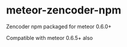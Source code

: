meteor-zencoder-npm
===================

Zencoder npm packaged for meteor 0.6.0+

Compatible with meteor 0.6.5+ also